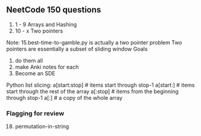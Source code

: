 ## NeetCode 150 questions

1. 1 - 9 Arrays and Hashing
2. 10 - x Two pointers

Note:
15.best-time-to-gamble.py is actually a two pointer problem
Two pointers are essentially a subset of sliding window
Goals

1. do them all
2. make Anki notes for each
3. Become an SDE

Python list slicing:
a[start:stop] # items start through stop-1
a[start:] # items start through the rest of the array
a[:stop] # items from the beginning through stop-1
a[:] # a copy of the whole array

### Flagging for review

18. permutation-in-string
